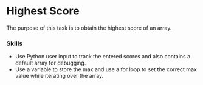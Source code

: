 # Highest Score
The purpose of this task is to obtain the highest score of an array.

### Skills
- Use Python user input to track the entered scores and also contains a default array for debugging.
- Use a variable to store the max and use a for loop to set the correct max value while iterating over the array.
